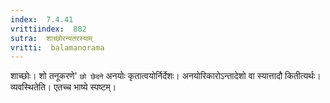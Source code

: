```yaml
---
index:  7.4.41
vrittiindex:  882
sutra:  शाच्छोरन्यतरस्याम्
vritti:  balamanorama 
---
```


शाच्छोः। शो तनूकरणे' `छो छेदने` अनयोः कृतात्वयोर्निर्देशः। अनयोरिकारोऽन्तादेशो वा स्यात्तादौ कितीत्यर्थः। व्यवस्थितेति। एतच्च भाष्ये स्पष्टम्। 

